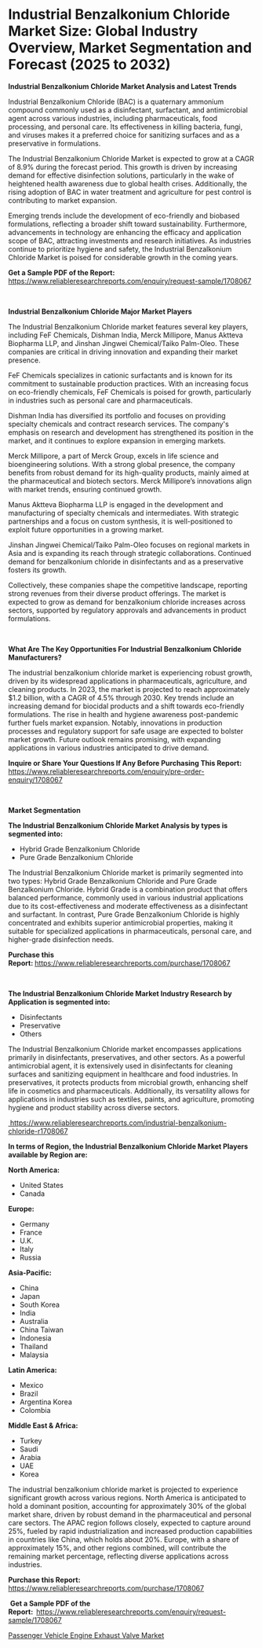 <p><h1>Industrial Benzalkonium Chloride Market Size: Global Industry Overview, Market Segmentation and Forecast (2025 to 2032)</h1></p><p><strong>Industrial Benzalkonium Chloride Market Analysis and Latest Trends</strong></p>
<p><p>Industrial Benzalkonium Chloride (BAC) is a quaternary ammonium compound commonly used as a disinfectant, surfactant, and antimicrobial agent across various industries, including pharmaceuticals, food processing, and personal care. Its effectiveness in killing bacteria, fungi, and viruses makes it a preferred choice for sanitizing surfaces and as a preservative in formulations.</p><p>The Industrial Benzalkonium Chloride Market is expected to grow at a CAGR of 8.9% during the forecast period. This growth is driven by increasing demand for effective disinfection solutions, particularly in the wake of heightened health awareness due to global health crises. Additionally, the rising adoption of BAC in water treatment and agriculture for pest control is contributing to market expansion. </p><p>Emerging trends include the development of eco-friendly and biobased formulations, reflecting a broader shift toward sustainability. Furthermore, advancements in technology are enhancing the efficacy and application scope of BAC, attracting investments and research initiatives. As industries continue to prioritize hygiene and safety, the Industrial Benzalkonium Chloride Market is poised for considerable growth in the coming years.</p></p>
<p><strong>Get a Sample PDF of the Report:&nbsp;</strong> <a href="https://www.reliableresearchreports.com/enquiry/request-sample/1708067?utm_campaign=3084&utm_medium=2&utm_source=Github&utm_content=ia&utm_term=25032025&utm_id=industrial-benzalkonium-chloride">https://www.reliableresearchreports.com/enquiry/request-sample/1708067</a></p>
<p>&nbsp;</p>
<p><strong>Industrial Benzalkonium Chloride Major Market Players</strong></p>
<p><p>The Industrial Benzalkonium Chloride market features several key players, including FeF Chemicals, Dishman India, Merck Millipore, Manus Aktteva Biopharma LLP, and Jinshan Jingwei Chemical/Taiko Palm-Oleo. These companies are critical in driving innovation and expanding their market presence.</p><p>FeF Chemicals specializes in cationic surfactants and is known for its commitment to sustainable production practices. With an increasing focus on eco-friendly chemicals, FeF Chemicals is poised for growth, particularly in industries such as personal care and pharmaceuticals.</p><p>Dishman India has diversified its portfolio and focuses on providing specialty chemicals and contract research services. The company's emphasis on research and development has strengthened its position in the market, and it continues to explore expansion in emerging markets.</p><p>Merck Millipore, a part of Merck Group, excels in life science and bioengineering solutions. With a strong global presence, the company benefits from robust demand for its high-quality products, mainly aimed at the pharmaceutical and biotech sectors. Merck Millipore’s innovations align with market trends, ensuring continued growth.</p><p>Manus Aktteva Biopharma LLP is engaged in the development and manufacturing of specialty chemicals and intermediates. With strategic partnerships and a focus on custom synthesis, it is well-positioned to exploit future opportunities in a growing market.</p><p>Jinshan Jingwei Chemical/Taiko Palm-Oleo focuses on regional markets in Asia and is expanding its reach through strategic collaborations. Continued demand for benzalkonium chloride in disinfectants and as a preservative fosters its growth.</p><p>Collectively, these companies shape the competitive landscape, reporting strong revenues from their diverse product offerings. The market is expected to grow as demand for benzalkonium chloride increases across sectors, supported by regulatory approvals and advancements in product formulations. </p></p>
<p>&nbsp;</p>
<p><strong>What Are The Key Opportunities For Industrial Benzalkonium Chloride Manufacturers?</strong></p>
<p><p>The industrial benzalkonium chloride market is experiencing robust growth, driven by its widespread applications in pharmaceuticals, agriculture, and cleaning products. In 2023, the market is projected to reach approximately $1.2 billion, with a CAGR of 4.5% through 2030. Key trends include an increasing demand for biocidal products and a shift towards eco-friendly formulations. The rise in health and hygiene awareness post-pandemic further fuels market expansion. Notably, innovations in production processes and regulatory support for safe usage are expected to bolster market growth. Future outlook remains promising, with expanding applications in various industries anticipated to drive demand.</p></p>
<p><strong>Inquire or Share Your Questions If Any Before Purchasing This Report:</strong> <a href="https://www.reliableresearchreports.com/enquiry/pre-order-enquiry/1708067?utm_campaign=3084&utm_medium=2&utm_source=Github&utm_content=ia&utm_term=25032025&utm_id=industrial-benzalkonium-chloride">https://www.reliableresearchreports.com/enquiry/pre-order-enquiry/1708067</a></p>
<p>&nbsp;</p>
<p><strong>Market Segmentation</strong></p>
<p><strong>The Industrial Benzalkonium Chloride Market Analysis by types is segmented into:</strong></p>
<p><ul><li>Hybrid Grade Benzalkonium Chloride</li><li>Pure Grade Benzalkonium Chloride</li></ul></p>
<p><p>The Industrial Benzalkonium Chloride market is primarily segmented into two types: Hybrid Grade Benzalkonium Chloride and Pure Grade Benzalkonium Chloride. Hybrid Grade is a combination product that offers balanced performance, commonly used in various industrial applications due to its cost-effectiveness and moderate effectiveness as a disinfectant and surfactant. In contrast, Pure Grade Benzalkonium Chloride is highly concentrated and exhibits superior antimicrobial properties, making it suitable for specialized applications in pharmaceuticals, personal care, and higher-grade disinfection needs.</p></p>
<p><strong>Purchase this Report:&nbsp;</strong><a href="https://www.reliableresearchreports.com/purchase/1708067?utm_campaign=3084&utm_medium=2&utm_source=Github&utm_content=ia&utm_term=25032025&utm_id=industrial-benzalkonium-chloride">https://www.reliableresearchreports.com/purchase/1708067</a></p>
<p>&nbsp;</p>
<p><strong>The Industrial Benzalkonium Chloride Market Industry Research by Application is segmented into:</strong></p>
<p><ul><li>Disinfectants</li><li>Preservative</li><li>Others</li></ul></p>
<p><p>The Industrial Benzalkonium Chloride market encompasses applications primarily in disinfectants, preservatives, and other sectors. As a powerful antimicrobial agent, it is extensively used in disinfectants for cleaning surfaces and sanitizing equipment in healthcare and food industries. In preservatives, it protects products from microbial growth, enhancing shelf life in cosmetics and pharmaceuticals. Additionally, its versatility allows for applications in industries such as textiles, paints, and agriculture, promoting hygiene and product stability across diverse sectors.</p></p>
<p><a href="https://www.reliableresearchreports.com/industrial-benzalkonium-chloride-r1708067?utm_campaign=3084&utm_medium=2&utm_source=Github&utm_content=ia&utm_term=25032025&utm_id=industrial-benzalkonium-chloride">&nbsp;https://www.reliableresearchreports.com/industrial-benzalkonium-chloride-r1708067</a></p>
<p><strong>In terms of Region, the Industrial Benzalkonium Chloride Market Players available by Region are:</strong></p>
<p>
    <p> <strong> North America: </strong>
        <ul>
            <li>United States</li>
            <li>Canada</li>
        </ul>
        </p> 
    <p> <strong> Europe: </strong>
        <ul>
            <li>Germany</li>
            <li>France</li>
            <li>U.K.</li>
            <li>Italy</li>
            <li>Russia</li>
        </ul>
        </p> 
    <p> <strong> Asia-Pacific: </strong>
        <ul>
            <li>China</li>
            <li>Japan</li>
            <li>South Korea</li>
            <li>India</li>
            <li>Australia</li>
            <li>China Taiwan</li>
            <li>Indonesia</li>
            <li>Thailand</li>
            <li>Malaysia</li>
        </ul>
        </p> 
    <p> <strong> Latin America: </strong>
        <ul>
            <li>Mexico</li>
            <li>Brazil</li>
            <li>Argentina Korea</li>
            <li>Colombia</li>
        </ul>
        </p> 
    <p> <strong> Middle East & Africa: </strong>
        <ul>
            <li>Turkey</li>
            <li>Saudi</li>
            <li>Arabia</li>
            <li>UAE</li>
            <li>Korea</li>
        </ul>
    </p>
    </p>
<p><p>The industrial benzalkonium chloride market is projected to experience significant growth across various regions. North America is anticipated to hold a dominant position, accounting for approximately 30% of the global market share, driven by robust demand in the pharmaceutical and personal care sectors. The APAC region follows closely, expected to capture around 25%, fueled by rapid industrialization and increased production capabilities in countries like China, which holds about 20%. Europe, with a share of approximately 15%, and other regions combined, will contribute the remaining market percentage, reflecting diverse applications across industries.</p></p>
<p><strong>Purchase this Report: </strong><a href="https://www.reliableresearchreports.com/purchase/1708067?utm_campaign=3084&utm_medium=2&utm_source=Github&utm_content=ia&utm_term=25032025&utm_id=industrial-benzalkonium-chloride">https://www.reliableresearchreports.com/purchase/1708067</a></p>
<p>&nbsp;<strong>Get a Sample PDF of the Report:&nbsp;&nbsp;</strong><a href="https://www.reliableresearchreports.com/enquiry/request-sample/1708067?utm_campaign=3084&utm_medium=2&utm_source=Github&utm_content=ia&utm_term=25032025&utm_id=industrial-benzalkonium-chloride">https://www.reliableresearchreports.com/enquiry/request-sample/1708067</a></p>
<p><strong></strong></p>
<p><p><a href="https://github.com/daphnyvashdi/Market-Research-Report-List-1/blob/main/passenger-vehicle-engine-exhaust-valve-market.md?utm_campaign=3084&utm_medium=2&utm_source=Github&utm_content=ia&utm_term=25032025&utm_id=industrial-benzalkonium-chloride">Passenger Vehicle Engine Exhaust Valve Market</a></p></p>